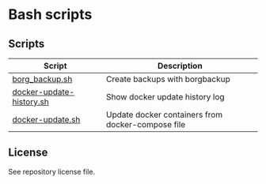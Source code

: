 # Bash scripts

## Scripts
<table>
  <thead>
    <tr>
      <th>Script</th>
      <th>Description</th>
    </tr>
  </thead>
  <tbody>
    <tr>
      <td><a href="borg_backup.md">borg_backup.sh</a></td>
      <td>Create backups with borgbackup</td>
    </tr>
    <tr>
      <td><a href="docker-update-history.md">docker-update-history.sh</a></td>
      <td>Show docker update history log</td>
    </tr>
    <tr>
      <td><a href="docker-update.md">docker-update.sh</a></td>
      <td>Update docker containers from docker-compose file</td>
    </tr>
  </tbody>
</table>

## License
See repository license file.
